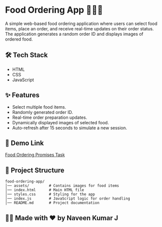 # Food Ordering App 🍔🍟🍕

A simple web-based food ordering application where users can select food items, place an order, and receive real-time updates on their order status. The application generates a random order ID and displays images of ordered food.

## 🛠 Tech Stack
- HTML
- CSS
- JavaScript

## ✨ Features
- Select multiple food items.
- Randomly generated order ID.
- Real-time order preparation updates.
- Dynamically displayed images of selected food.
- Auto-refresh after 15 seconds to simulate a new session.

## 🔗 Demo Link
[Food Ordering Promises Task](https://naveen-kumarj.github.io/food-ordering-promises/)

## 📂 Project Structure
```
food-ordering-app/
│── assets/         # Contains images for food items
│── index.html      # Main HTML file
│── styles.css      # Styling for the app
│── index.js        # JavaScript logic for order handling
│── README.md       # Project documentation
```

## 👨‍💻 Made with ❤️ by Naveen Kumar J
